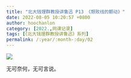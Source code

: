 ```yaml
---
title: "北大钱理群教授讲鲁迅 P13 《颓败线的颤动》"
date: 2022-08-05 10:20:57 +0800
author: hoochanlon
category: [2022.,网课记录]
tags: [《北大钱理群教授讲鲁迅》系列]
permalink: /:year/:month-:day/02
---
```


![](https://i.imgtg.com/2022/08/05/AFuuL.png)

<!--more-->

无可奈何，无可言说。